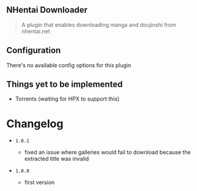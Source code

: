 NHentai Downloader
----------------------------

> A plugin that enables downloading manga and doujinshi from nhentai.net

## Configuration

There's no available config options for this plugin

## Things yet to be implemented

- Torrents (waiting for HPX to support this)

# Changelog

- `1.0.1`
    - fixed an issue where galleries would fail to download because the extracted title was invalid
    
- `1.0.0`
    - first version